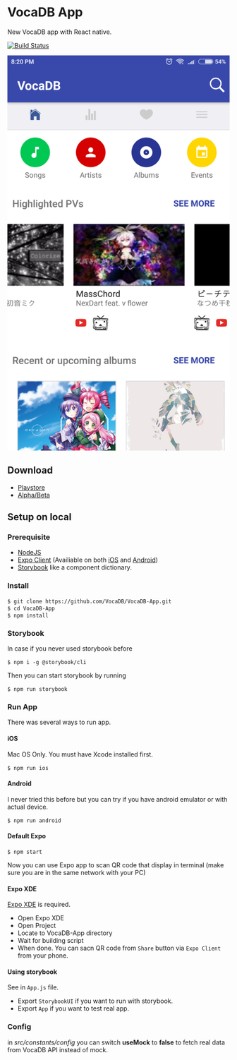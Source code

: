 # VocaDB App
New VocaDB app with React native.

[![Build Status](https://www.bitrise.io/app/424cdc66aab2e8e1/status.svg?token=1OdgCmNWesLCEyd0bUABsw)](https://www.bitrise.io/app/424cdc66aab2e8e1)

![Screenshot](/resources/screenshot/android/home.png)

## Download

- [Playstore](https://play.google.com/store/apps/details?id=com.coolappz.Vocadb)
- [Alpha/Beta](https://play.google.com/apps/testing/com.coolappz.Vocadb)

## Setup on local 

### Prerequisite
- [NodeJS](https://nodejs.org/en/)
- [Expo Client](https://expo.io) (Availiable on both [iOS](https://itunes.apple.com/app/apple-store/id982107779?ct=www&mt=8) and [Android](https://play.google.com/store/apps/details?id=host.exp.exponent&referrer=www))
- [Storybook](https://storybook.js.org) like a component dictionary.

### Install

```shell
$ git clone https://github.com/VocaDB/VocaDB-App.git
$ cd VocaDB-App
$ npm install
```

### Storybook

In case if you never used storybook before
```shell
$ npm i -g @storybook/cli
```

Then you can start storybook by running

```shell
$ npm run storybook
```

### Run App

There was several ways to run app.

#### iOS
Mac OS Only. You must have Xcode installed first.

```shell
$ npm run ios
```

#### Android

I never tried this before but you can try if you have android emulator or with actual device.
```shell
$ npm run android
```

#### Default Expo

```shell
$ npm start
```

Now you can use Expo app to scan QR code that display in terminal (make sure you are in the same network with your PC)

#### Expo XDE
[Expo XDE](https://docs.expo.io/versions/latest/introduction/installation.html) is required.

- Open Expo XDE
- Open Project
- Locate to VocaDB-App directory
- Wait for building script
- When done. You can sacn QR code from `Share` button via `Expo Client` from your phone.

#### Using storybook

See in `App.js` file.

- Export `StorybookUI` if you want to run with storybook.
- Export `App` if you want to test real app.

### Config
in *src/constants/config* you can switch **useMock** to **false** to fetch real data from VocaDB API instead of mock.